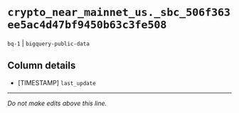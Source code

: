 # `crypto_near_mainnet_us._sbc_506f363ee5ac4d47bf9450b63c3fe508`
`bq-1` | `bigquery-public-data`

## Column details
* [TIMESTAMP] `last_update`

-------------------------------------------------------------------------------
*Do not make edits above this line.*
